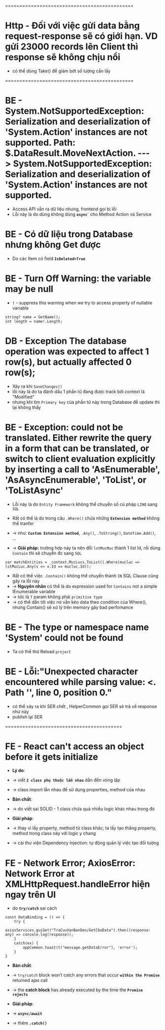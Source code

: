=============================================
# Http - Đối với việc gửi data bằng request-response sẽ có giới hạn. VD gửi 23000 records lên Client thì response sẽ không chịu nổi 
* có thể dùng Take() để giảm bớt số lượng cần lấy

=============================================
# BE - System.NotSupportedException: Serialization and deserialization of 'System.Action' instances are not supported. Path: $.DataResult.MoveNextAction. ---> System.NotSupportedException: Serialization and deserialization of 'System.Action' instances are not supported.
* Access API vẫn ra dữ liệu nhưng, frontend gọi bị lỗi
* Lỗi này là do dùng không dùng **`async`**` cho Method Action và Service

# BE - Có dữ liệu trong Database nhưng không Get được
* Do các Item có field **`IsDeleted=True`**

# BE - Turn Off Warning: the variable may be null
* **`!`** - suppress this warning when we try to access property of nullable variable
```
string? name = GetName();
int length = name!.Length;
```

# DB - Exception The database operation was expected to affect 1 row(s), but actually affected 0 row(s);
* Xảy ra khi `SaveChanges()`
* lỗi này là do ta đánh dấu 1 phần tử đang được track bởi context là "Modified"
* nhưng khi tìm `Primary key` của phần tử này trong Database để update thì lại không thấy

# BE - Exception: could not be translated. Either rewrite the query in a form that can be translated, or switch to client evaluation explicitly by inserting a call to 'AsEnumerable', 'AsAsyncEnumerable', 'ToList', or 'ToListAsync'
* Lỗi này là do `Entity Framework` không thể chuyển số cú pháp `LINQ` sang `SQL`

* Rất có thể là do trong câu `.Where()` chứa những **`Extension method`** không thể tranfer
* -> như: **`Custom Extension method`**, `.Any()`, `.ToString()`, `DateTime.Add()`, ...
* -> **Giải pháp:** trường hợp này ta nên đổi `lstMucMuc` thành 1 list Id, rồi dùng `Contain` thì sẽ chuyển đc sang `SQL`
```
var matchEntities = _context.MucLucs.ToList().Where(mucluc => lstMucLuc.Any(x => x.Id == mucluc.Id));
```

* Rất có thể việc `.Contain()` không thể chuyển thành `IN` SQL Clause cũng gây ra lỗi này
* -> **Nguyên nhân** có thể là do expression used for `Contains` not a simple IEnumerable<T> variable 
* -> tức là `T` param không phải `primitive type` 
* -> có thể dẫn tới việc nó vẫn kéo data theo condition của Where(), nhưng Contain() sẽ xử lý trên memory gây bad perfomance

# BE - The type or namespace name 'System' could not be found
* Ta có thể thử Reload `project`

# BE - Lỗi:"Unexpected character encountered while parsing value: <. Path '', line 0, position 0."
* có thể xảy ra khi SER chết , HelperCommon gọi SER sẽ trả về response như này
* publish lại SER

=========================================
# FE - React can't access an object before it gets initialize
* **Lý do**: 
* -> viết **`2 class phụ thuộc lẫn nhau`** dẫn đến vòng lặp
* -> class import lẫn nhau để sử dụng properties, method của nhau

* **Bản chất**:
* -> do viết sai SOLID - 1 class chứa quá nhiều logic khác nhau trong đó

* **Giải pháp**:
* -> thay vì lấy property, method từ class khác; ta lấy tạo thẳng property, method trong class này với logic y chang
* -> cài thư viện Dependency Injection: tự động quản lý việc tạo đối tượng

# FE - Network Error; AxiosError: Network Error at XMLHttpRequest.handleError hiện ngay trên UI
* do **`try/catch`** sai cách
```
const DataBinding = () => {
    try {
        axiosServices.guiGet("TraCuuVanBanDen/GetCboData").then((response: any) => console.log(response));
    }
    catch(ex) {
        appCommon.toast(t("message.getDataError"), 'error');
    }
}
```
* **Bản chất**: 
* -> `try/catch` block won’t catch any errors that occur **`within the Promise`** returned ajax call
* -> the **catch block** has already executed by the time the **`Promise rejects`**

* **Giải pháp**:
* -> **`async/await`**
* -> thêm **`.catch()`**